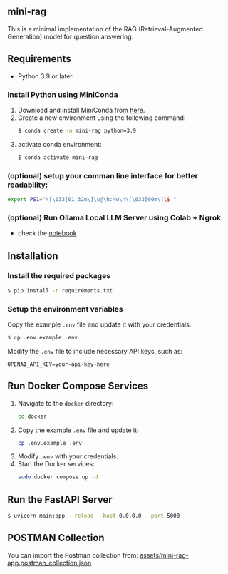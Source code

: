 ## mini-rag

This is a minimal implementation of the RAG (Retrieval-Augmented Generation) model for question answering.

## Requirements

- Python 3.9 or later

### Install Python using MiniConda

1. Download and install MiniConda from [here](https://docs.anaconda.com/free/miniconda/#quick-command-line-install).
2. Create a new environment using the following command:
   ```bash
   $ conda create -n mini-rag python=3.9
   ```
3. activate conda environment:
    ```bash
    $ conda activate mini-rag
    ```

### (optional) setup your comman line interface for better readability:
```bash
export PS1="\[\033[01;32m\]\u@\h:\w\n\[\033[00m\]\$ "
```

### (optional) Run Ollama Local LLM Server using Colab + Ngrok
- check the [notebook](https://colab.research.google.com/drive/1kDoLkd72--wLWVP7KiHuNlA5mGTu3EXp?usp=sharing)

## Installation

### Install the required packages
```bash
$ pip install -r requirements.txt
```

### Setup the environment variables
Copy the example `.env` file and update it with your credentials:
```bash
$ cp .env.example .env
```
Modify the `.env` file to include necessary API keys, such as:
```
OPENAI_API_KEY=your-api-key-here
```

## Run Docker Compose Services

1. Navigate to the `docker` directory:
   ```bash
   cd docker
   ```
2. Copy the example `.env` file and update it:
   ```bash
   cp .env.example .env
   ```
3. Modify `.env` with your credentials.
4. Start the Docker services:
   ```bash
   sudo docker compose up -d
   ```

## Run the FastAPI Server
```bash
$ uvicorn main:app --reload --host 0.0.0.0 --port 5000
```

## POSTMAN Collection
You can import the Postman collection from:
[assets/mini-rag-app.postman_collection.json](./assets/mini-rag-app.postman_collection.json)